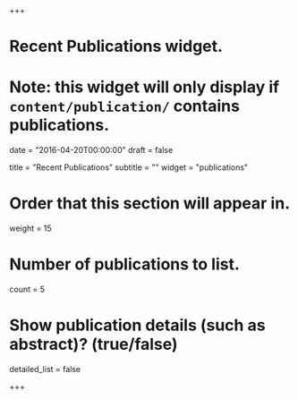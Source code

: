 +++
# Recent Publications widget.
# Note: this widget will only display if `content/publication/` contains publications.

date = "2016-04-20T00:00:00"
draft = false

title = "Recent Publications"
subtitle = ""
widget = "publications"

# Order that this section will appear in.
weight = 15

# Number of publications to list.
count = 5

# Show publication details (such as abstract)? (true/false)
detailed_list = false

+++

